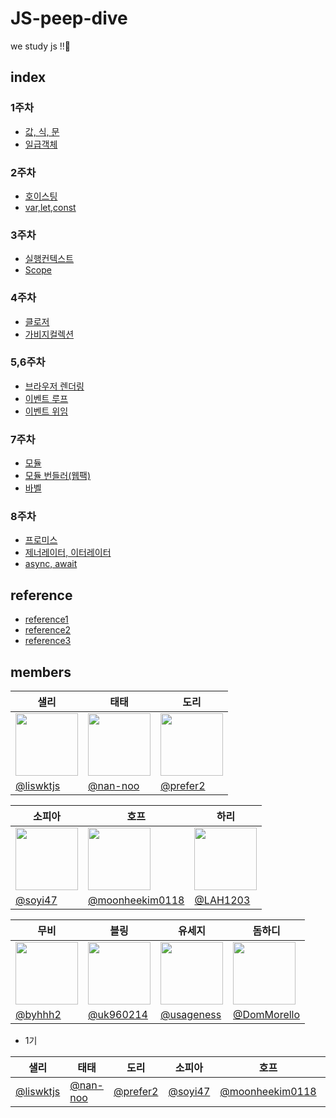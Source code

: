 # JS-peep-dive
we study js !!🐣

## index

### 1주차 

- [값, 식, 문](https://github.com/peep-peep-study/JS-peep-dive/wiki/%EA%B0%92,-%EC%8B%9D,-%EB%AC%B8)
- [일급객체](https://github.com/peep-peep-study/JS-peep-dive/wiki/%EC%9D%BC%EA%B8%89%EA%B0%9D%EC%B2%B4)


### 2주차 

- [호이스팅](https://github.com/peep-peep-study/JS-peep-dive/wiki/%ED%98%B8%EC%9D%B4%EC%8A%A4%ED%8C%85)
- [var,let,const](https://github.com/peep-peep-study/JS-peep-dive/wiki/var,-let,-const)

### 3주차 

- [실행컨텍스트](https://github.com/peep-peep-study/JS-peep-dive/wiki/%EC%8B%A4%ED%96%89-%EC%BB%A8%ED%85%8D%EC%8A%A4%ED%8A%B8)
- [Scope](https://github.com/peep-peep-study/JS-peep-dive/wiki/Scope)

### 4주차

- [클로저](https://github.com/peep-peep-study/JS-peep-dive/wiki/%ED%81%B4%EB%A1%9C%EC%A0%80)
- [가비지컬렉션](https://github.com/peep-peep-study/JS-peep-dive/wiki/%EA%B0%80%EB%B9%84%EC%A7%80%EC%BB%AC%EB%A0%89%EC%85%98)

### 5,6주차

- [브라우저 렌더링](https://github.com/peep-peep-study/JS-peep-dive/wiki/%EB%B8%8C%EB%9D%BC%EC%9A%B0%EC%A0%80-%EB%A0%8C%EB%8D%94%EB%A7%81)
- [이벤트 루프](https://github.com/peep-peep-study/JS-peep-dive/wiki/%EC%9D%B4%EB%B2%A4%ED%8A%B8-%EB%A3%A8%ED%94%84)
- [이벤트 위임](https://github.com/peep-peep-study/JS-peep-dive/wiki/%EC%9D%B4%EB%B2%A4%ED%8A%B8-%EC%9C%84%EC%9E%84)

### 7주차

- [모듈](https://github.com/peep-peep-study/JS-peep-dive/wiki/%EB%AA%A8%EB%93%88)
- [모듈 번들러(웹팩)](https://github.com/peep-peep-study/JS-peep-dive/wiki/%EB%AA%A8%EB%93%88-%EB%B2%88%EB%93%A4%EB%9F%AC(%EC%9B%B9%ED%8C%A9)) 
- [바벨](https://github.com/peep-peep-study/JS-peep-dive/wiki/%EB%B0%94%EB%B2%A8)

### 8주차

- [프로미스](https://github.com/peep-peep-study/JS-peep-dive/wiki/Promise)
- [제너레이터, 이터레이터](https://github.com/peep-peep-study/JS-peep-dive/wiki/Generator-&-Iterator)
- [async, await](https://github.com/peep-peep-study/JS-peep-dive/wiki/Async-&-Await)

## reference 
- <a href="https://github.com/ssi02014/Front-Interview">reference1</a> 
- <a href="https://github.com/gyoogle/tech-interview-for-developer">reference2</a>
- <a href="https://github.com/DopplerHQ/awesome-interview-questions">reference3</a>

## members

| 샐리                                                                                      | 태태                                                                                      | 도리                                                                                      |
| ----------------------------------------------------------------------------------------- | ----------------------------------------------------------------------------------------- | ----------------------------------------------------------------------------------------- |
| <img src="https://avatars.githubusercontent.com/u/60773373?v=4" width="100" height="100"> | <img src="https://avatars.githubusercontent.com/u/54002105?v=4" width="100" height="100"> | <img src="https://avatars.githubusercontent.com/u/67692759?v=4" width="100" height="100"> |
| [@liswktjs](https://github.com/liswktjs)                                                  | [@nan-noo](https://github.com/nan-noo)                                                    | [@prefer2](https://github.com/prefer2)                                                    |

| 소피아                                                                                    | 호프                                                                                      | 하리                                                                                      |
| ----------------------------------------------------------------------------------------- | ----------------------------------------------------------------------------------------- | ----------------------------------------------------------------------------------------- |
| <img src="https://avatars.githubusercontent.com/u/71116429?v=4" width="100" height="100"> | <img src="https://avatars.githubusercontent.com/u/61469664?v=4" width="100" height="100"> | <img src="https://avatars.githubusercontent.com/u/57928612?v=4" width="100" height="100"> |
| [@soyi47](https://github.com/soyi47)                                                      | [@moonheekim0118](https://github.com/moonheekim0118)                                      | [@LAH1203](https://github.com/LAH1203)                                                    |

| 무비                                                                                      | 블링                                                                                      | 유세지                                                                                    | 돔하디 | 
| ----------------------------------------------------------------------------------------- | ----------------------------------------------------------------------------------------- | ----------------------------------------------------------------------------------------- | ------ | 
| <img src="https://avatars.githubusercontent.com/u/52737532?v=4" width="100" height="100"> | <img src="https://avatars.githubusercontent.com/u/43166681?v=4" width="100" height="100"> | <img src="https://avatars.githubusercontent.com/u/28296575?v=4" width="100" height="100"> | <img src="https://avatars.githubusercontent.com/u/51396282?v=4" width="100" height="100"> |
| [@byhhh2](https://github.com/byhhh2)                                                      | [@uk960214](https://github.com/uk960214)                                                  | [@usageness](https://github.com/usageness)                                                | [@DomMorello](https://github.com/DomMorello) |


- 1기

|샐리|태태|도리|소피아|호프|하리|우연|위니|무비|티거|
|--|--|--|--|--|--|--|--|--|--|
|[@liswktjs](https://github.com/liswktjs)|[@nan-noo](https://github.com/nan-noo)|[@prefer2](https://github.com/prefer2)|[@soyi47](https://github.com/soyi47)|[@moonheekim0118](https://github.com/moonheekim0118)|[@LAH1203](https://github.com/LAH1203)|[@ronci](https://github.com/ronci)|[@winnie_yeji](https://github.com/rladpwl0512)|[@byhhh2](https://github.com/byhhh2)|[@daaaayeah](https://github.com/daaaayeah)
